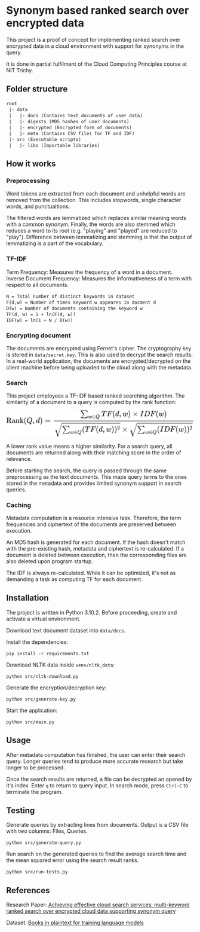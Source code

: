 # Synonym based ranked search over encrypted data

This project is a proof of concept for implementing ranked search over encrypted data in a cloud environment with support for synonyms in the query.

It is done in partial fulfilment of the Cloud Computing Principles course at NIT Trichy.

## Folder structure

```
root
 |- data
 |   |- docs (Contains text documents of user data)
 |   |- digests (MD5 hashes of user documents)
 |   |- encrypted (Encrypted form of documents)
 |   |- meta (Contains CSV files for TF and IDF)
 |- src (Executable scripts)
 |   |- libs (Importable libraries)
```

## How it works

### Preprocessing

Word tokens are extracted from each document and unhelpful words are removed from the collection. This includes stopwords, single character words, and punctualtions.

The filtered words are lemmatized which replaces similar meaning words with a common synonym. Finally, the words are also stemmed which reduces a word to its root (e.g. "playing" and "played" are reduced to "play"). Difference between lemmatizing and stemming is that the output of lemmatizing is a part of the vocabulary.

### TF-IDF

Term Frequency: Measures the frequency of a word in a document.
<br>
Inverse Document Frequency: Measures the informativeness of a term with respect to all documents.

```
N = Total number of distinct keywords in dataset
F(d,w) = Number of times keyword w appeares in docment d
D(w) = Number of documents containing the keyword w
TF(d, w) = 1 + ln(F(d, w))
IDF(w) = ln(1 + N / D(w))
```

### Encrypting document

The documents are encrypted using Fernet's cipher. The cryptography key is stored in `data/secret.key`. This is also used to decrypt the search results. In a real-world application, the documents are encrypted/decrypted on the client machine before being uploaded to the cloud along with the metadata.

### Search

This project employees a TF-IDF based ranked searching algorithm. The similarity of a document to a query is computed by the rank function:

<!-- $$
\text{Rank}(Q, d) = \frac{\sum_{w \in Q} TF(d, w) \times IDF(w)}{\sqrt{\sum_{w \in Q} (TF({d, w}))^2} \times \sqrt{\sum_{w \in Q} (IDF(w))^2}}
$$ -->

<div align="center"><img src="assets/rank-function.jpg"></div>

A lower rank value means a higher similarity. For a search query, all documents are returned along with their matching score in the order of relevance.

Before starting the search, the query is passed through the same preprocessing as the text documents. This maps query terms to the ones stored in the metadata and provides limited synonym support in search queries.

### Caching

Metadata computation is a resource intensive task. Therefore, the term frequencies and ciphertext of the documents are preserved between execution.

An MD5 hash is generated for each document. If the hash doesn't match with the pre-existing hash, metadata and ciphertext is re-calculated. If a document is deleted between execution, then the corresponding files are also deleted upon program startup.

The IDF is always re-calculated. While it can be optimized, it's not as demanding a task as computing TF for each document.

## Installation

The project is written in Python 3.10.2. Before proceeding, create and activate a virtual environment.

Download text document dataset into `data/docs`.

Install the dependencies:

```
pip install -r requirements.txt
```

Download NLTK data inside `venv/nltk_data`:

```
python src/nltk-download.py
```

Generate the encryption/decryption key:

```
python src/generate-key.py
```

Start the application:

```
python src/main.py
```

## Usage

After metadata computation has finished, the user can enter their search query. Longer queries tend to produce more accurate research but take longer to be processed.

Once the search results are returned, a file can be decrypted an opened by it's index. Enter `q` to return to query input. In search mode, press `Ctrl-C` to terminate the program.

## Testing

Generate queries by extracting lines from documents. Output is a CSV file with two columns: Files, Queries.

```
python src/generate-query.py
```

Run search on the generated queries to find the average search time and the mean squared error using the search result ranks.

```
python src/run-tests.py
```

## References

Research Paper: [Achieving effective cloud search services: multi-keyword ranked search over encrypted cloud data supporting synonym query](https://ieeexplore.ieee.org/document/6780939)

Dataset: [Books in plaintext for training language models](https://www.kaggle.com/paulrohan2020/huge-books-in-plain-text-for-train-language-models)
